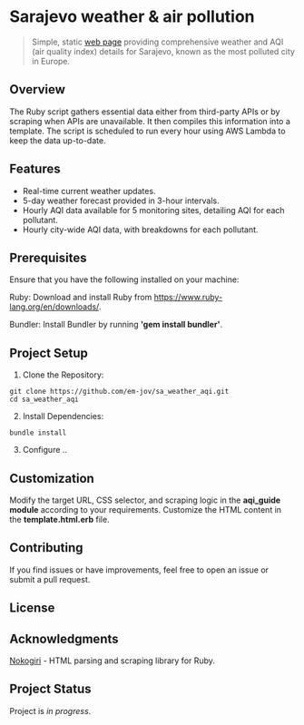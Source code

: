 # Sarajevo weather & air pollution
> Simple, static [web page](https://sa-aqi-weather.simplify.ba/) providing comprehensive weather and AQI (air quality index) details for Sarajevo, known as the most polluted city in Europe.

## Overview

The Ruby script gathers essential data either from third-party APIs or by scraping when APIs are unavailable. It then compiles this information into a template. The script is scheduled to run every hour using AWS Lambda to keep the data up-to-date.

## Features
- Real-time current weather updates.
- 5-day weather forecast provided in 3-hour intervals.
- Hourly AQI data available for 5 monitoring sites, detailing AQI for each pollutant.
- Hourly city-wide AQI data, with breakdowns for each pollutant.

## Prerequisites
Ensure that you have the following installed on your machine:

Ruby: Download and install Ruby from https://www.ruby-lang.org/en/downloads/.

Bundler: Install Bundler by running **'gem install bundler'**.

## Project Setup
1. Clone the Repository:
```
git clone https://github.com/em-jov/sa_weather_aqi.git
cd sa_weather_aqi
```
2. Install Dependencies:
```
bundle install
```
3. Configure
..

## Customization
Modify the target URL, CSS selector, and scraping logic in the **aqi_guide module** according to your requirements.
Customize the HTML content in the **template.html.erb** file.

## Contributing
If you find issues or have improvements, feel free to open an issue or submit a pull request.

## License

## Acknowledgments
[Nokogiri](https://github.com/sparklemotion/nokogiri) - HTML parsing and scraping library for Ruby.

## Project Status
Project is _in progress_.